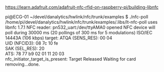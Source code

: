 https://learn.adafruit.com/adafruit-nfc-rfid-on-raspberry-pi/building-libnfc




pi@ECG-01 ~/devel/danalytics/hwlink/nfc/trunk/examples $ ./nfc-poll 
/home/pi/devel/danalytics/hwlink/nfc/trunk/examples/.libs/lt-nfc-poll uses libnfc 1.7.1
NFC reader: pn532_uart:/dev/ttyAMA0 opened
NFC device will poll during 30000 ms (20 pollings of 300 ms for 5 modulations)
ISO/IEC 14443A (106 kbps) target:
    ATQA (SENS_RES): 00  04  
       UID (NFCID3): 08  7c  10  fe  
      SAK (SEL_RES): 20  
                ATS: 78  77  b9  02  01  11  20  03  
nfc_initiator_target_is_present: Target Released
Waiting for card removing...done.
